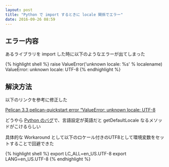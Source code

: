```yaml
---
layout: post
title: "Python で import するときに locale 関係でエラー"
date: 2016-09-26 08:59
---
```


## エラー内容

あるライブラリを import した時に以下のようなエラーが出てしまった

{% highlight shell %}
raise ValueError('unknown locale: %s' % localename)
ValueError: unknown locale: UTF-8
{% endhighlight %}

## 解決方法

以下のリンクを参考に修正した

[Pelican 3.3 pelican-quickstart error “ValueError: unknown locale: UTF-8](http://stackoverflow.com/questions/19961239/pelican-3-3-pelican-quickstart-error-valueerror-unknown-locale-utf-8)

どうやら [Python のバグ](https://bugs.python.org/issue18378)で、言語設定が英語だと getDefaultLocale なるメソッドがこけるらしい

具体的な Workaround として以下のロケール付きのUTF8として環境変数をセットすることで回避できた

{% highlight shell %}
export LC_ALL=en_US.UTF-8
export LANG=en_US.UTF-8
{% endhighlight %}

